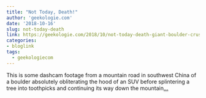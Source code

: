 ```yaml
---
title: "Not Today, Death!"
author: 'geekologie.com'
date: '2018-10-16'
slug: not-today-death
link: https://geekologie.com/2018/10/not-today-death-giant-boulder-crushes-ho.php
categories:
- bloglink
tags:
  - geekologiecom
---
```


This is some dashcam footage from a mountain road in southwest China of a boulder absolutely obliterating the hood of an SUV before splintering a tree into toothpicks and continuing its way down the mountain[... <i class="fas fa-external-link-alt"></i>](https://geekologie.com/2018/10/not-today-death-giant-boulder-crushes-ho.php)

